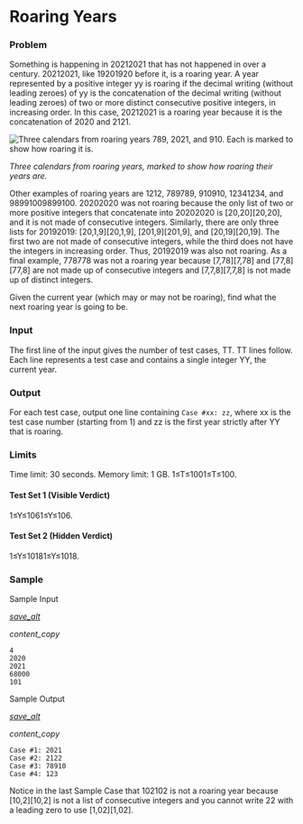 # Roaring Years

### Problem

Something is happening in 20212021 that has not happened in over a century. 20212021, like 19201920 before it, is a roaring year. A year represented by a positive integer yy is roaring if the decimal writing (without leading zeroes) of yy is the concatenation of the decimal writing (without leading zeroes) of two or more distinct consecutive positive integers, in increasing order. In this case, 20212021 is a roaring year because it is the concatenation of 2020 and 2121.

![Three calendars from roaring years 789, 2021, and 910. Each is marked to show how roaring it is.](https://codejam.googleapis.com/dashboard/get_file/AQj_6U0EyJ2fwmDnVAdMqYxQPibfkiR2VbdmCYI4nyTuQBC7AgR9txefUNmKMAzP1IaGWRwAE7zlMg/roaring_years.png)

*Three calendars from roaring years, marked to show how roaring their years are.*

Other examples of roaring years are 1212, 789789, 910910, 12341234, and 98991009899100. 20202020 was not roaring because the only list of two or more positive integers that concatenate into 20202020 is [20,20][20,20], and it is not made of consecutive integers. Similarly, there are only three lists for 20192019: [20,1,9][20,1,9], [201,9][201,9], and [20,19][20,19]. The first two are not made of consecutive integers, while the third does not have the integers in increasing order. Thus, 20192019 was also not roaring. As a final example, 778778 was not a roaring year because [7,78][7,78] and [77,8][77,8] are not made up of consecutive integers and [7,7,8][7,7,8] is not made up of distinct integers.

Given the current year (which may or may not be roaring), find what the next roaring year is going to be.

### Input

The first line of the input gives the number of test cases, TT. TT lines follow. Each line represents a test case and contains a single integer YY, the current year.

### Output

For each test case, output one line containing `Case #xx: zz`, where xx is the test case number (starting from 1) and zz is the first year strictly after YY that is roaring.

### Limits

Time limit: 30 seconds.
Memory limit: 1 GB.
1≤T≤1001≤T≤100.

#### Test Set 1 (Visible Verdict)

1≤Y≤1061≤Y≤106.

#### Test Set 2 (Hidden Verdict)

1≤Y≤10181≤Y≤1018.

### Sample

Sample Input

[*save_alt*](https://codejam.googleapis.com/dashboard/get_file/AQj_6U2os-eHFfTN2ulnQd5SPzQQZRWCG7UMicCK7Xfji-I4kxgKdT-Jju6StKjsSRuER7UihzmWjw2qnoDcweQ6RlsQZBQ/roaring_years_sample_ts1_input.txt)

*content_copy*

```
4
2020
2021
68000
101
```

Sample Output

[*save_alt*](https://codejam.googleapis.com/dashboard/get_file/AQj_6U2Mw7zl8_QMd02P0eRVYllyFZ_7sdBSZJX544OGtbeAcECHFdkQK-c_1jeN3mayulSjCV9y_MIUI8Zn37qNpwsGTMaM/roaring_years_sample_ts1_output.txt)

*content_copy*

```
Case #1: 2021
Case #2: 2122
Case #3: 78910
Case #4: 123
```

Notice in the last Sample Case that 102102 is not a roaring year because [10,2][10,2] is not a list of consecutive integers and you cannot write 22 with a leading zero to use [1,02][1,02].